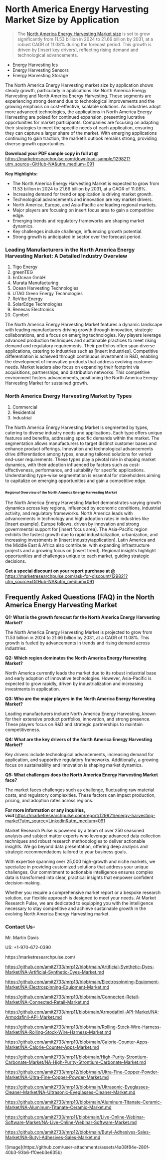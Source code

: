 <h1>North America Energy Harvesting Market&nbsp;Size by Application</h1><blockquote><p>The <a href="https://marketresearchpulse.com/download-sample/129821?utm_source=GitHub-NA&amp;utm_medium=091">North America Energy Harvesting Market size</a> is set to grow significantly from 11.53 billion in 2024 to 21.66 billion by 2031, at a robust CAGR of 11.08% during the forecast period. This growth is driven by [insert key drivers], reflecting rising demand and technological advancements.</p></blockquote><ul><li>Energy Harvesting Ics <li> Energy Harvesting Sensors <li> Energy Harvesting Storage</li></ul><p>The North America Energy Harvesting market size by application shows steady growth, particularly in applications like North America Energy Harvesting and North America Energy Harvesting. These segments are experiencing strong demand due to technological improvements and the growing emphasis on cost-effective, scalable solutions. As industries adopt more advanced technologies, the applications in North America Energy Harvesting are poised for continued expansion, presenting lucrative opportunities for market participants. Companies are focusing on adapting their strategies to meet the specific needs of each application, ensuring they can capture a larger share of the market. With emerging applications continuing to gain traction, the market’s outlook remains strong, providing diverse growth opportunities.</p><p><strong>Download your PDF sample copy in full at @ </strong><a href="https://marketresearchpulse.com/download-sample/129821?utm_source=GitHub-NA&amp;utm_medium=091">https://marketresearchpulse.com/download-sample/129821?utm_source=GitHub-NA&amp;utm_medium=091</a></p><p><strong>Key Highlights: </strong></p><ul><li>The North America Energy Harvesting Market is expected to grow from 11.53 billion in 2024 to 21.66 billion by 2031, at a CAGR of 11.08%.</li><li>Increasing demand for trend or application is driving market growth.</li><li>Technological advancements and innovation are key market drivers.</li><li>North America, Europe, and Asia-Pacific are leading regional markets.</li><li>Major players are focusing on insert focus area to gain a competitive edge.</li><li>Emerging trends and regulatory frameworks are shaping market dynamics.</li><li>Key challenges include challenge, influencing growth potential.</li><li>Strong growth is anticipated in sector over the forecast period.</li></ul><h3>Leading Manufacturers in the North America Energy Harvesting Market: A Detailed Industry Overview</h3><ol><li>Tigo Energy</li><li>greenTEG</li><li>EnOcean GmbH</li><li>Murata Manufacturing</li><li>Ocean Harvesting Technologies</li><li>UTAG Green Energy Technologies</li><li>ReVibe Energy</li><li>SolarEdge Technologies</li><li>Renesas Electronics</li><li>Cymbet</li></ol><div class="flex max-w-full flex-col flex-grow"><div class="min-h-8 text-message flex w-full flex-col items-end gap-2 whitespace-normal break-words [.text-message+&amp;]:mt-5" dir="auto" data-message-author-role="assistant" data-message-id="fd8432e4-4910-450d-b182-61b7bfb0a01f" data-message-model-slug="gpt-4o"><div class="flex w-full flex-col gap-1 empty:hidden first:pt-[3px]"><div class="markdown prose w-full break-words dark:prose-invert light"><p>The North America Energy Harvesting Market features a dynamic landscape with leading manufacturers driving growth through innovation, strategic collaborations, and a focus on emerging technologies. Key players leverage advanced production techniques and sustainable practices to meet rising demand and regulatory requirements. Their portfolios often span diverse applications, catering to industries such as [insert industries]. Competitive differentiation is achieved through continuous investment in R&amp;D, enabling the development of innovative products that address evolving customer needs. Market leaders also focus on expanding their footprint via acquisitions, partnerships, and distribution networks. This competitive environment fosters advancements, positioning the North America Energy Harvesting Market for sustained growth.</p></div></div></div></div><h3>North America Energy Harvesting Market by Types</h3><ol><li>Commercial <li> Residential <li> Industrial</li></ol><div class="flex max-w-full flex-col flex-grow"><div class="min-h-8 text-message flex w-full flex-col items-end gap-2 whitespace-normal break-words [.text-message+&amp;]:mt-5" dir="auto" data-message-author-role="assistant" data-message-id="084470be-0bb7-4664-bddf-5156b4f41249" data-message-model-slug="gpt-4o-mini"><div class="flex w-full flex-col gap-1 empty:hidden first:pt-[3px]"><div class="markdown prose w-full break-words dark:prose-invert light"><p>The North America Energy Harvesting Market is segmented by types, catering to diverse industry needs and applications. Each type offers unique features and benefits, addressing specific demands within the market. The segmentation allows manufacturers to target distinct customer bases and enhance product offerings. Innovation and technological advancements drive differentiation among types, ensuring tailored solutions for varied end-user requirements. These types play a pivotal role in shaping market dynamics, with their adoption influenced by factors such as cost-effectiveness, performance, and suitability for specific applications. Understanding type-wise segmentation is essential for stakeholders aiming to capitalize on emerging opportunities and gain a competitive edge.</p></div></div></div></div><h3><span style="font-size: 11px;">Regional Overview of the North America Energy Harvesting Market</span></h3><div class="flex max-w-full flex-col flex-grow"><div class="min-h-8 text-message flex w-full flex-col items-end gap-2 whitespace-normal break-words [.text-message+&amp;]:mt-5" dir="auto" data-message-author-role="assistant" data-message-id="e9038762-ce64-4e30-91c9-9bd413514231" data-message-model-slug="gpt-4o-mini"><div class="flex w-full flex-col gap-1 empty:hidden first:pt-[3px]"><div class="markdown prose w-full break-words dark:prose-invert light"><p>The North America Energy Harvesting Market demonstrates varying growth dynamics across key regions, influenced by economic conditions, industrial activity, and regulatory frameworks. North America leads with advancements in technology and high adoption rates in industries like [insert example]. Europe follows, driven by innovation and strong governmental support for [insert focus area]. The Asia-Pacific region exhibits the fastest growth due to rapid industrialization, urbanization, and increasing investments in [insert industry/application]. Latin America and the Middle East &amp; Africa also contribute, with expanding infrastructure projects and a growing focus on [insert trend]. Regional insights highlight opportunities and challenges unique to each market, guiding strategic decisions.</p></div></div></div></div><p><strong>Get a special discount on your report purchase at @ </strong><a href="https://marketresearchpulse.com/ask-for-discount/129821?utm_source=GitHub-NA&amp;utm_medium=091">https://marketresearchpulse.com/ask-for-discount/129821?utm_source=GitHub-NA&amp;utm_medium=091</a></p><h2>Frequently Asked Questions (FAQ) in the North America Energy Harvesting Market</h2><p><strong>Q1: What is the growth forecast for the North America Energy Harvesting Market?</strong></p><p>The North America Energy Harvesting Market is projected to grow from 11.53 billion in 2024 to 21.66 billion by 2031, at a CAGR of 11.08%. This growth is fueled by advancements in trends and rising demand across industries.</p><p><strong>Q2: Which region dominates the North America Energy Harvesting Market?</strong></p><p>North America currently leads the market due to its robust industrial base and early adoption of innovative technologies. However, Asia-Pacific is expected to grow rapidly, driven by industrialization and increasing investments in application.</p><p><strong>Q3: Who are the major players in the North America Energy Harvesting Market?</strong></p><p>Leading manufacturers include North America Energy Harvesting, known for their extensive product portfolios, innovation, and strong presence. These players focus on R&amp;D and strategic partnerships to maintain competitiveness.</p><p><strong>Q4: What are the key drivers of the North America Energy Harvesting Market?</strong></p><p>Key drivers include technological advancements, increasing demand for application, and supportive regulatory frameworks. Additionally, a growing focus on sustainability and innovation is shaping market dynamics.</p><p><strong>Q5: What challenges does the North America Energy Harvesting Market face?</strong></p><p>The market faces challenges such as challenge, fluctuating raw material costs, and regulatory complexities. These factors can impact production, pricing, and adoption rates across regions.</p><p><strong>For more information or any inquiries, visit&nbsp;</strong><a href="https://marketresearchpulse.com/report/129821/energy-harvesting-market?utm_source=Linkedin&utm_medium=091">https://marketresearchpulse.com/report/129821/energy-harvesting-market?utm_source=Linkedin&utm_medium=091</a></p><p>Market Research Pulse is powered by a team of over 250 seasoned analysts and subject matter experts who leverage advanced data collection techniques and robust research methodologies to deliver actionable insights. We go beyond data presentation, offering deep analysis and strategic recommendations tailored to your business goals.</p><p>With expertise spanning over 25,000 high-growth and niche markets, we specialize in providing customized solutions that address your unique challenges. Our commitment to actionable intelligence ensures complex data is transformed into clear, practical insights that empower confident decision-making.</p><p>Whether you require a comprehensive market report or a bespoke research solution, our flexible approach is designed to meet your needs. At Market Research Pulse, we are dedicated to equipping you with the intelligence necessary to stay competitive and achieve sustainable growth in the evolving North America Energy Harvesting market.</p><h3><strong>Contact Us-</strong></h3><p>Mr. Martin Davis</p><p>US: +1-970-672-0390</p><p>https://marketresearchpulse.com/</p><p><a href="https://github.com/amit2733/mrp12/blob/main/Artificial-Synthetic-Dyes-Market/NA-Artificial-Synthetic-Dyes-Market.md">https://github.com/amit2733/mrp12/blob/main/Artificial-Synthetic-Dyes-Market/NA-Artificial-Synthetic-Dyes-Market.md</a></p><p><a href="https://github.com/amit2733/mrp13/blob/main/Electrospinning-Equipment-Market/NA-Electrospinning-Equipment-Market.md">https://github.com/amit2733/mrp13/blob/main/Electrospinning-Equipment-Market/NA-Electrospinning-Equipment-Market.md</a></p><p><a href="https://github.com/amit2733/mrp10/blob/main/Connected-Retail-Market/NA-Connected-Retail-Market.md">https://github.com/amit2733/mrp10/blob/main/Connected-Retail-Market/NA-Connected-Retail-Market.md</a></p><p><a href="https://github.com/amit2733/mrp11/blob/main/Armodafinil-API-Market/NA-Armodafinil-API-Market.md">https://github.com/amit2733/mrp11/blob/main/Armodafinil-API-Market/NA-Armodafinil-API-Market.md</a></p><p><a href="https://github.com/amit2733/mrp13/blob/main/Rolling-Stock-Wire-Harness-Market/NA-Rolling-Stock-Wire-Harness-Market.md">https://github.com/amit2733/mrp13/blob/main/Rolling-Stock-Wire-Harness-Market/NA-Rolling-Stock-Wire-Harness-Market.md</a></p><p><a href="https://github.com/amit2733/mrp10/blob/main/Calorie-Counter-Apps-Market/NA-Calorie-Counter-Apps-Market.md">https://github.com/amit2733/mrp10/blob/main/Calorie-Counter-Apps-Market/NA-Calorie-Counter-Apps-Market.md</a></p><p><a href="https://github.com/amit2733/mrp11/blob/main/High-Purity-Strontium-Carbonate-Market/NA-High-Purity-Strontium-Carbonate-Market.md">https://github.com/amit2733/mrp11/blob/main/High-Purity-Strontium-Carbonate-Market/NA-High-Purity-Strontium-Carbonate-Market.md</a></p><p><a href="https://github.com/amit2733/mrp12/blob/main/Ultra-Fine-Copper-Powder-Market/NA-Ultra-Fine-Copper-Powder-Market.md">https://github.com/amit2733/mrp12/blob/main/Ultra-Fine-Copper-Powder-Market/NA-Ultra-Fine-Copper-Powder-Market.md</a></p><p><a href="https://github.com/amit2733/mrp13/blob/main/Ultrasonic-Eyeglasses-Cleaner-Market/NA-Ultrasonic-Eyeglasses-Cleaner-Market.md">https://github.com/amit2733/mrp13/blob/main/Ultrasonic-Eyeglasses-Cleaner-Market/NA-Ultrasonic-Eyeglasses-Cleaner-Market.md</a></p><p><a href="https://github.com/amit2733/mrp10/blob/main/Aluminum-Titanate-Ceramic-Market/NA-Aluminum-Titanate-Ceramic-Market.md">https://github.com/amit2733/mrp10/blob/main/Aluminum-Titanate-Ceramic-Market/NA-Aluminum-Titanate-Ceramic-Market.md</a></p><p><a href="https://github.com/amit2733/mrp11/blob/main/Live-Online-Webinar-Software-Market/NA-Live-Online-Webinar-Software-Market.md">https://github.com/amit2733/mrp11/blob/main/Live-Online-Webinar-Software-Market/NA-Live-Online-Webinar-Software-Market.md</a></p><p><a href="https://github.com/amit2733/mrp12/blob/main/Butyl-Adhesives-Sales-Market/NA-Butyl-Adhesives-Sales-Market.md">https://github.com/amit2733/mrp12/blob/main/Butyl-Adhesives-Sales-Market/NA-Butyl-Adhesives-Sales-Market.md</a></p>
![image](https://github.com/user-attachments/assets/4a08f84e-280f-40b3-93b6-ff0eeb3e635b)

